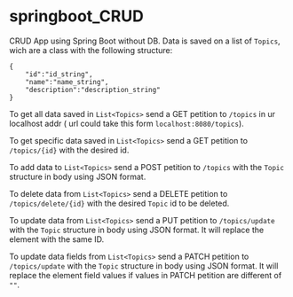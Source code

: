# springboot_CRUD

CRUD App using Spring Boot without DB. Data is saved on a list of ```Topics```, wich are a class with the following structure:

```
{
    "id":"id_string",
    "name":"name_string",
    "description":"description_string"
}
```
To get all data saved in ```List<Topics>``` send a GET petition to ```/topics``` in ur localhost addr ( url could take this form ```localhost:8080/topics```).

To get specific data saved in ```List<Topics>``` send a GET petition to ```/topics/{id}``` with the desired id.

To add data to ```List<Topics>``` send a POST petition to ```/topics``` with the ```Topic``` structure in body using JSON format.

To delete data from ```List<Topics>``` send a DELETE petition to ```/topics/delete/{id}``` with the desired ```Topic``` id to be deleted.

To update data from ```List<Topics>``` send a PUT petition to ```/topics/update``` with the ```Topic``` structure in body using JSON format. It will replace the element with the same ID.

To update data fields from ```List<Topics>``` send a PATCH petition to ```/topics/update``` with the ```Topic``` structure in body using JSON format. It will replace the element field values if values in PATCH petition are different of `""`.



